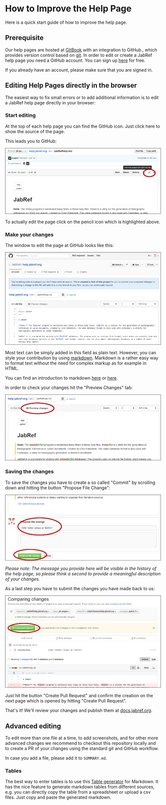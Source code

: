 # How to Improve the Help Page

Here is a quick start guide of how to improve the help page.

## Prerequisite

Our help pages are hosted at [GitBook](https://www.gitbook.com/) with an integration to GitHub., which provides version control based on [git](https://git-scm.com/). In order to edit or create a JabRef help page you need a GitHub account. You can sign up [here](https://github.com/join) for free.

If you already have an account, please make sure that you are signed in.

## Editing Help Pages directly in the browser

The easiest way to fix small errors or to add additional information is to edit a JabRef help page directly in your browser:

### Start editing

At the top of each help page you can find the GitHub icon.
Just click here to show the source of the page.

This leads you to GitHub:

![Click on the pencil icon](../../.gitbook/assets/screenshot-edit-pencil.png)

To actually edit the page click on the pencil icon which is highlighted above.

### Make your changes

The window to edit the page at GitHub looks like this:

![Edit view at GitHub](../../.gitbook/assets/screenshot-edit-page.png)

Most text can be simply added in this field as plain text.
However, you can style your contribution by using [markdown](https://daringfireball.net/projects/markdown/). Markdown is a rather easy way to format text without the need for complex markup as for example in HTML.

You can find an introduction to markdown [here](https://daringfireball.net/projects/markdown/) or [here](https://guides.github.com/features/mastering-markdown/).

In order to check your changes hit the "Preview Changes" tab:

![Edit view at GitHub](../../.gitbook/assets/screenshot-edit-preview.png)

### Saving the changes

To save the changes you have to create a so called "Commit" by scrolling down and hitting the button "Propose File Change":

![Save changes](../../.gitbook/assets/screenshot-edit-commit.png)

*Please note: The message you provide here will be visible in the history of the help page, so please think a second to provide a meaningful description of your changes.*

As a last step you have to submit the changes you have made back to us:

![Create Pull Request](../../.gitbook/assets/screenshot-edit-pullRequest.png)

Just hit the button "Create Pull Request" and confirm the creation on the next page which is opened by hitting "Create Pull Request".

That's it! We'll review your changes and publish them at [docs.jabref.org](https://docs.jabref.org).

## Advanced editing

To edit more than one file at a time, to add screenshots, and for other more advanced changes we recommend to checkout this repository locally and to create a PR of your changes using the standard git and GitHub workflow.

In case you add a file, please add it to `SUMMARY.md`.

### Tables

The best way to enter tables is to use this [Table generator](http://www.tablesgenerator.com/markdown_tables) for Markdown.
It has the nice feature to generate markdown tables from different sources, e.g. you can directly copy the table from a spreadsheet or upload a csv files. Just copy and paste the generated markdown.
